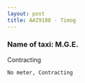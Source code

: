 ```yaml
---
layout: post
title: AAI9188 - Timog
---
```


### Name of taxi: M.G.E.

Contracting

```No meter, Contracting```

